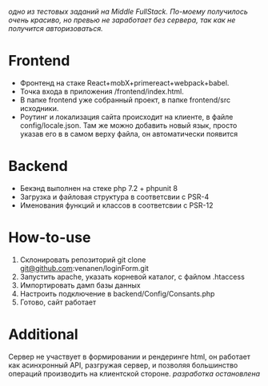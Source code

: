 *одно из тестовых заданий на Middle FullStack. По-моему получилось очень красиво, но превью не заработает без сервера, так как не получится авторизоваться.*
# Frontend 
* Фронтенд на стаке React+mobX+primereact+webpack+babel. 
* Точка входа в приложения /frontend/index.html.
* В папке frontend уже собранный проект, в папке frontend/src исходники.
* Роутинг и локализация сайта происходит на клиенте, в файле config/locale.json. Там же можно добавить новый язык, просто указав его в в самом верху файла, он автоматически появится

# Backend
* Бекэнд выполнен на стеке php 7.2 + phpunit 8
* Загрузка и файловая структура в соответсвии с PSR-4
* Именования функций и классов в соответсвии  с PSR-12

# How-to-use
1. Склонировать репозиторий git clone git@github.com:venanen/loginForm.git
1. Запустить apache, указать корневой каталог, с файлом .htaccess
1. Импортировать дамп базы данных 
1. Настроить подключение в backend/Config/Consants.php
1. Готово, сайт работает

 
# Additional
Сервер не участвует в формировании и рендеринге html, он работает как асинхронный API, разгружая сервер, и позволяя большинство операций производить на клиентской стороне.
 *разработка остановлена*
